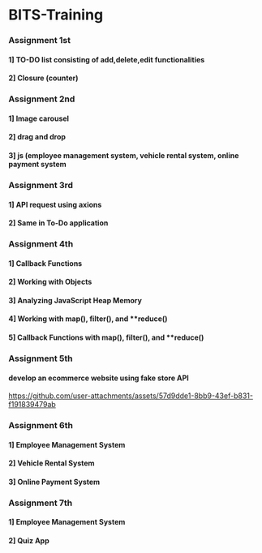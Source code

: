 

# BITS-Training
### Assignment 1st
 #### 1] TO-DO list consisting of add,delete,edit functionalities
 #### 2] Closure (counter)
### Assignment 2nd
 #### 1] Image carousel
 #### 2] drag and drop
 #### 3] js (employee management system, vehicle rental system, online payment system
### Assignment 3rd
 #### 1] API request using axions
 #### 2] Same in To-Do application
 ### Assignment 4th
  #### 1] Callback Functions
  #### 2] Working with Objects
  #### 3] Analyzing JavaScript Heap Memory
  #### 4] Working with map(), filter(), and **reduce()
  #### 5] Callback Functions with map(), filter(), and **reduce()
 ### Assignment 5th
 #### develop an ecommerce website using fake store API
https://github.com/user-attachments/assets/57d9dde1-8bb9-43ef-b831-f191839479ab
### Assignment 6th
#### 1] Employee Management System
#### 2] Vehicle Rental System
#### 3] Online Payment System
### Assignment 7th
#### 1] Employee Management System
#### 2] Quiz App



 

